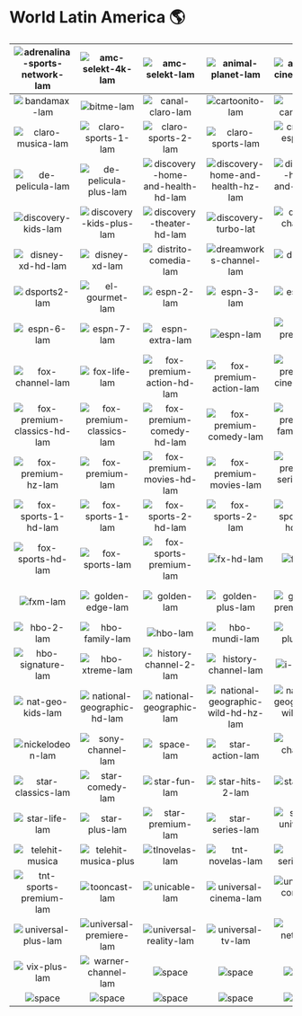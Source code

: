 # World Latin America 🌎

| ![adrenalina-sports-network-lam] | ![amc-selekt-4k-lam] | ![amc-selekt-lam] | ![animal-planet-lam] | ![azteca-cinema-lam] | ![azteca-international-lam] |
|:---:|:---:|:---:|:---:|:---:|:---:|
| ![bandamax-lam] | ![bitme-lam] | ![canal-claro-lam] | ![cartoonito-lam] | ![cine-canal-lam] | ![cinemax-lam] |
| ![claro-musica-lam] | ![claro-sports-1-lam] | ![claro-sports-2-lam] | ![claro-sports-lam] | ![cnn-en-espanol-lam] | ![de-pelicula-clasico-lam] |
| ![de-pelicula-lam] | ![de-pelicula-plus-lam] | ![discovery-home-and-health-hd-lam] | ![discovery-home-and-health-hz-lam] | ![discovery-home-and-health-lam] | ![discovery-kids-icon-lam] |
| ![discovery-kids-lam] | ![discovery-kids-plus-lam] | ![discovery-theater-hd-lam] | ![discovery-turbo-lat] | ![disney-channel-lam] | ![disney-jr-lam] |
| ![disney-xd-hd-lam] | ![disney-xd-lam] | ![distrito-comedia-lam] | ![dreamworks-channel-lam] | ![dsports-lam] | ![dsports-plus-lam] |
| ![dsports2-lam] | ![el-gourmet-lam] | ![espn-2-lam] | ![espn-3-lam] | ![espn-4-lam] | ![espn-5-lam] |
| ![espn-6-lam] | ![espn-7-lam] | ![espn-extra-lam] | ![espn-lam] | ![espn-premium-lam] | ![film-and-arts-lam] |
| ![fox-channel-lam] | ![fox-life-lam] | ![fox-premium-action-hd-lam] | ![fox-premium-action-lam] | ![fox-premium-cinema-hd-lam] | ![fox-premium-cinema-lam] |
| ![fox-premium-classics-hd-lam] | ![fox-premium-classics-lam] | ![fox-premium-comedy-hd-lam] | ![fox-premium-comedy-lam] | ![fox-premium-family-hd-lam] | ![fox-premium-family-lam] |
| ![fox-premium-hz-lam] | ![fox-premium-lam] | ![fox-premium-movies-hd-lam] | ![fox-premium-movies-lam] | ![fox-premium-series-hd-lam] | ![fox-premium-series-lam] |
| ![fox-sports-1-hd-lam] | ![fox-sports-1-lam] | ![fox-sports-2-hd-lam] | ![fox-sports-2-lam] | ![fox-sports-3-hd-lam] | ![fox-sports-3-lam] |
| ![fox-sports-hd-lam] | ![fox-sports-lam] | ![fox-sports-premium-lam] | ![fx-hd-lam] | ![fx-lam] | ![fxm-hd-lam] |
| ![fxm-lam] | ![golden-edge-lam] | ![golden-lam] | ![golden-plus-lam] | ![golden-premier-lam] | ![golf-channel-on-nbc-lam] |
| ![hbo-2-lam] | ![hbo-family-lam] | ![hbo-lam] | ![hbo-mundi-lam] | ![hbo-plus-lam] | ![hbo-pop-lam] |
| ![hbo-signature-lam] | ![hbo-xtreme-lam] | ![history-channel-2-lam] | ![history-channel-lam] | ![i-sat-lam] | ![much-music-lam] |
| ![nat-geo-kids-lam] | ![national-geographic-hd-lam] | ![national-geographic-lam] | ![national-geographic-wild-hd-hz-lam] | ![national-geographic-wild-hz-lam] | ![national-geographic-wild-lam] |
| ![nickelodeon-lam] | ![sony-channel-lam] | ![space-lam] | ![star-action-lam] | ![star-channel-lam] | ![star-cinema-lam] |
| ![star-classics-lam] | ![star-comedy-lam] | ![star-fun-lam] | ![star-hits-2-lam] | ![star-hits-lam] | ![star-lam] |
| ![star-life-lam] | ![star-plus-lam] | ![star-premium-lam] | ![star-series-lam] | ![studio-universal-lam] | ![telehit-lam] |
| ![telehit-musica] | ![telehit-musica-plus] | ![tlnovelas-lam] | ![tnt-novelas-lam] | ![tnt-series-lam] | ![tnt-sports-lam] |
| ![tnt-sports-premium-lam] | ![tooncast-lam] | ![unicable-lam] | ![universal-cinema-lam] | ![universal-comedy-lam] | ![universal-crime-lam] |
| ![universal-plus-lam] | ![universal-premiere-lam] | ![universal-reality-lam] | ![universal-tv-lam] | ![usa-network-lam] | ![vix-lam] |
| ![vix-plus-lam] | ![warner-channel-lam] | ![space] | ![space] | ![space] | ![space] |
| ![space] | ![space] | ![space] | ![space] | ![space] | ![space] |


[adrenalina-sports-network-lam]:adrenalina-sports-network-lam.png
[amc-selekt-4k-lam]:amc-selekt-4k-lam.png
[amc-selekt-lam]:amc-selekt-lam.png
[animal-planet-lam]:animal-planet-lam.png
[azteca-cinema-lam]:azteca-cinema-lam.png
[azteca-international-lam]:azteca-international-lam.png
[bandamax-lam]:bandamax-lam.png
[bitme-lam]:bitme-lam.png
[canal-claro-lam]:canal-claro-lam.png
[cartoonito-lam]:cartoonito-lam.png
[cine-canal-lam]:cine-canal-lam.png
[cinemax-lam]:cinemax-lam.png
[claro-musica-lam]:claro-musica-lam.png
[claro-sports-1-lam]:claro-sports-1-lam.png
[claro-sports-2-lam]:claro-sports-2-lam.png
[claro-sports-lam]:claro-sports-lam.png
[cnn-en-espanol-lam]:cnn-en-espanol-lam.png
[de-pelicula-clasico-lam]:de-pelicula-clasico-lam.png
[de-pelicula-lam]:de-pelicula-lam.png
[de-pelicula-plus-lam]:de-pelicula-plus-lam.png
[discovery-home-and-health-hd-lam]:discovery-home-and-health-hd-lam.png
[discovery-home-and-health-hz-lam]:discovery-home-and-health-hz-lam.png
[discovery-home-and-health-lam]:discovery-home-and-health-lam.png
[discovery-kids-icon-lam]:discovery-kids-icon-lam.png
[discovery-kids-lam]:discovery-kids-lam.png
[discovery-kids-plus-lam]:discovery-kids-plus-lam.png
[discovery-theater-hd-lam]:discovery-theater-hd-lam.png
[discovery-turbo-lat]:discovery-turbo-lat.png
[disney-channel-lam]:disney-channel-lam.png
[disney-jr-lam]:disney-jr-lam.png
[disney-xd-hd-lam]:disney-xd-hd-lam.png
[disney-xd-lam]:disney-xd-lam.png
[distrito-comedia-lam]:distrito-comedia-lam.png
[dreamworks-channel-lam]:dreamworks-channel-lam.png
[dsports-lam]:dsports-lam.png
[dsports-plus-lam]:dsports-plus-lam.png
[dsports2-lam]:dsports2-lam.png
[el-gourmet-lam]:el-gourmet-lam.png
[espn-2-lam]:espn-2-lam.png
[espn-3-lam]:espn-3-lam.png
[espn-4-lam]:espn-4-lam.png
[espn-5-lam]:espn-5-lam.png
[espn-6-lam]:espn-6-lam.png
[espn-7-lam]:espn-7-lam.png
[espn-extra-lam]:espn-extra-lam.png
[espn-lam]:espn-lam.png
[espn-premium-lam]:espn-premium-lam.png
[film-and-arts-lam]:film-and-arts-lam.png
[fox-channel-lam]:fox-channel-lam.png
[fox-life-lam]:fox-life-lam.png
[fox-premium-action-hd-lam]:fox-premium-action-hd-lam.png
[fox-premium-action-lam]:fox-premium-action-lam.png
[fox-premium-cinema-hd-lam]:fox-premium-cinema-hd-lam.png
[fox-premium-cinema-lam]:fox-premium-cinema-lam.png
[fox-premium-classics-hd-lam]:fox-premium-classics-hd-lam.png
[fox-premium-classics-lam]:fox-premium-classics-lam.png
[fox-premium-comedy-hd-lam]:fox-premium-comedy-hd-lam.png
[fox-premium-comedy-lam]:fox-premium-comedy-lam.png
[fox-premium-family-hd-lam]:fox-premium-family-hd-lam.png
[fox-premium-family-lam]:fox-premium-family-lam.png
[fox-premium-hz-lam]:fox-premium-hz-lam.png
[fox-premium-lam]:fox-premium-lam.png
[fox-premium-movies-hd-lam]:fox-premium-movies-hd-lam.png
[fox-premium-movies-lam]:fox-premium-movies-lam.png
[fox-premium-series-hd-lam]:fox-premium-series-hd-lam.png
[fox-premium-series-lam]:fox-premium-series-lam.png
[fox-sports-1-hd-lam]:fox-sports-1-hd-lam.png
[fox-sports-1-lam]:fox-sports-1-lam.png
[fox-sports-2-hd-lam]:fox-sports-2-hd-lam.png
[fox-sports-2-lam]:fox-sports-2-lam.png
[fox-sports-3-hd-lam]:fox-sports-3-hd-lam.png
[fox-sports-3-lam]:fox-sports-3-lam.png
[fox-sports-hd-lam]:fox-sports-hd-lam.png
[fox-sports-lam]:fox-sports-lam.png
[fox-sports-premium-lam]:fox-sports-premium-lam.png
[fx-hd-lam]:fx-hd-lam.png
[fx-lam]:fx-lam.png
[fxm-hd-lam]:fxm-hd-lam.png
[fxm-lam]:fxm-lam.png
[golden-edge-lam]:golden-edge-lam.png
[golden-lam]:golden-lam.png
[golden-plus-lam]:golden-plus-lam.png
[golden-premier-lam]:golden-premier-lam.png
[golf-channel-on-nbc-lam]:golf-channel-on-nbc-lam.png
[hbo-2-lam]:hbo-2-lam.png
[hbo-family-lam]:hbo-family-lam.png
[hbo-lam]:hbo-lam.png
[hbo-mundi-lam]:hbo-mundi-lam.png
[hbo-plus-lam]:hbo-plus-lam.png
[hbo-pop-lam]:hbo-pop-lam.png
[hbo-signature-lam]:hbo-signature-lam.png
[hbo-xtreme-lam]:hbo-xtreme-lam.png
[history-channel-2-lam]:history-channel-2-lam.png
[history-channel-lam]:history-channel-lam.png
[i-sat-lam]:i-sat-lam.png
[much-music-lam]:much-music-lam.png
[nat-geo-kids-lam]:nat-geo-kids-lam.png
[national-geographic-hd-lam]:national-geographic-hd-lam.png
[national-geographic-lam]:national-geographic-lam.png
[national-geographic-wild-hd-hz-lam]:national-geographic-wild-hd-hz-lam.png
[national-geographic-wild-hz-lam]:national-geographic-wild-hz-lam.png
[national-geographic-wild-lam]:national-geographic-wild-lam.png
[nickelodeon-lam]:nickelodeon-lam.png
[sony-channel-lam]:sony-channel-lam.png
[space-lam]:space-lam.png
[star-action-lam]:star-action-lam.png
[star-channel-lam]:star-channel-lam.png
[star-cinema-lam]:star-cinema-lam.png
[star-classics-lam]:star-classics-lam.png
[star-comedy-lam]:star-comedy-lam.png
[star-fun-lam]:star-fun-lam.png
[star-hits-2-lam]:star-hits-2-lam.png
[star-hits-lam]:star-hits-lam.png
[star-lam]:star-lam.png
[star-life-lam]:star-life-lam.png
[star-plus-lam]:star-plus-lam.png
[star-premium-lam]:star-premium-lam.png
[star-series-lam]:star-series-lam.png
[studio-universal-lam]:studio-universal-lam.png
[telehit-lam]:telehit-lam.png
[telehit-musica]:telehit-musica-mx.png
[telehit-musica-plus]:telehit-musica-plus-mx.png
[tlnovelas-lam]:tlnovelas-lam.png
[tnt-novelas-lam]:tnt-novelas-lam.png
[tnt-series-lam]:tnt-series-lam.png
[tnt-sports-lam]:tnt-sports-lam.png
[tnt-sports-premium-lam]:tnt-sports-premium-lam.png
[tooncast-lam]:tooncast-lam.png
[unicable-lam]:unicable-lam.png
[universal-cinema-lam]:universal-cinema-lam.png
[universal-comedy-lam]:universal-comedy-lam.png
[universal-crime-lam]:universal-crime-lam.png
[universal-plus-lam]:universal-plus-lam.png
[universal-premiere-lam]:universal-premiere-lam.png
[universal-reality-lam]:universal-reality-lam.png
[universal-tv-lam]:universal-tv-lam.png
[usa-network-lam]:usa-network-lam.png
[vix-lam]:vix-lam.png
[vix-plus-lam]:vix-plus-lam.png
[warner-channel-lam]:warner-channel-lam.png

[space]:../../misc/space-1500.png "Space"

